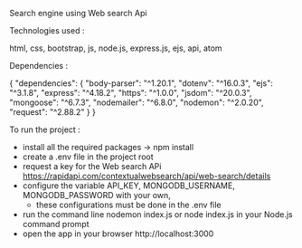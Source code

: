 Search engine using Web search Api


Technologies used : 

html, css, bootstrap, js, node.js, express.js, ejs, api, atom


Dependencies :

{ "dependencies": { "body-parser": "^1.20.1", "dotenv": "^16.0.3",
"ejs": "^3.1.8", "express": "^4.18.2", "https": "^1.0.0", "jsdom": "^20.0.3",
"mongoose": "^6.7.3", "nodemailer": "^6.8.0", 
"nodemon": "^2.0.20", "request": "^2.88.2" } }


To run the project :

- install all the required packages -> npm install
- create a .env file in the project root
- request a key for the Web search APi https://rapidapi.com/contextualwebsearch/api/web-search/details
- configure the variable API_KEY, MONGODB_USERNAME, MONGODB_PASSWORD with your own, 
    - these configurations must be done in the .env file 
- run the command line nodemon index.js or node index.js in your Node.js command prompt
- open the app in your browser http://localhost:3000
